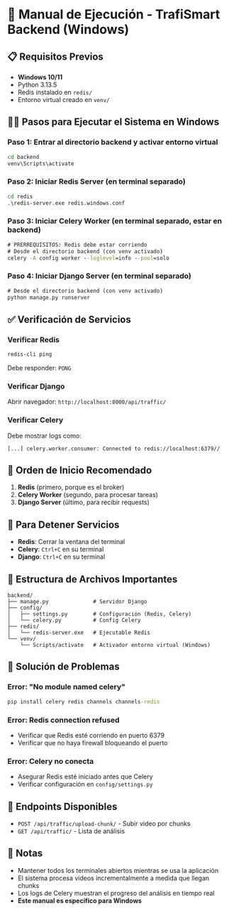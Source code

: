 # 🚀 Manual de Ejecución - TrafiSmart Backend (Windows)

## 📋 Requisitos Previos

- **Windows 10/11**
- Python  3.13.5
- Redis instalado en `redis/`
- Entorno virtual creado en `venv/`

## 🏃‍♂️ Pasos para Ejecutar el Sistema en Windows

### Paso 1: Entrar al directorio backend y activar entorno virtual
```cmd
cd backend
venv\Scripts\activate
```

### Paso 2: Iniciar Redis Server (en terminal separado)
```cmd
cd redis
.\redis-server.exe redis.windows.conf
```

### Paso 3: Iniciar Celery Worker (en terminal separado, estar en backend)
```cmd
# PRERREQUISITOS: Redis debe estar corriendo
# Desde el directorio backend (con venv activado)
celery -A config worker --loglevel=info --pool=solo
```

### Paso 4: Iniciar Django Server (en terminal separado)
```cmd
# Desde el directorio backend (con venv activado)
python manage.py runserver
```

## ✅ Verificación de Servicios

### Verificar Redis
```cmd
redis-cli ping
```
Debe responder: `PONG`

### Verificar Django
Abrir navegador: `http://localhost:8000/api/traffic/`

### Verificar Celery
Debe mostrar logs como:
```
[...] celery.worker.consumer: Connected to redis://localhost:6379//
```

## 🔄 Orden de Inicio Recomendado

1. **Redis** (primero, porque es el broker)
2. **Celery Worker** (segundo, para procesar tareas)
3. **Django Server** (último, para recibir requests)

## 🛑 Para Detener Servicios

- **Redis**: Cerrar la ventana del terminal
- **Celery**: `Ctrl+C` en su terminal
- **Django**: `Ctrl+C` en su terminal

## 📁 Estructura de Archivos Importantes

```
backend/
├── manage.py              # Servidor Django
├── config/
│   ├── settings.py        # Configuración (Redis, Celery)
│   └── celery.py          # Config Celery
├── redis/
│   └── redis-server.exe   # Ejecutable Redis
└── venv/
    └── Scripts/activate   # Activador entorno virtual (Windows)
```

## 🚨 Solución de Problemas

### Error: "No module named celery"
```cmd
pip install celery redis channels channels-redis
```

### Error: Redis connection refused
- Verificar que Redis esté corriendo en puerto 6379
- Verificar que no haya firewall bloqueando el puerto

### Error: Celery no conecta
- Asegurar Redis esté iniciado antes que Celery
- Verificar configuración en `config/settings.py`

## 🎯 Endpoints Disponibles

- `POST /api/traffic/upload-chunk/` - Subir video por chunks
- `GET /api/traffic/` - Lista de análisis

## 📝 Notas

- Mantener todos los terminales abiertos mientras se usa la aplicación
- El sistema procesa videos incrementalmente a medida que llegan chunks
- Los logs de Celery muestran el progreso del análisis en tiempo real
- **Este manual es específico para Windows**